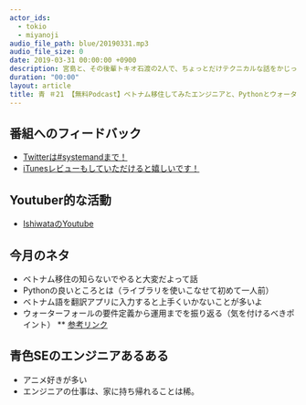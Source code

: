 ```yaml
---
actor_ids:
  - tokio
  - miyanoji
audio_file_path: blue/20190331.mp3
audio_file_size: 0
date: 2019-03-31 00:00:00 +0900
description: 宮島と、その後輩トキオ石渡の2人で、ちょっとだけテクニカルな話をかじっちゃおう！という趣旨で始めた、systemand.onlineのサブチャンネル青です。
duration: "00:00"
layout: article
title: 青 ＃21 【無料Podcast】ベトナム移住してみたエンジニアと、Pythonとウォーターフォールに悩むエンジニアの話
---
```

## 番組へのフィードバック
* [Twitterは#systemandまで！](https://twitter.com/search?q=%23systemand)
* [iTunesレビューもしていただけると嬉しいです！](https://itunes.apple.com/jp/podcast/systemand-online/id1205168408?mt=2)

## Youtuber的な活動
* [IshiwataのYoutube](https://www.youtube.com/channel/UC0dN6GcdwpQA-WdSfI2tmZQ)

## 今月のネタ
* ベトナム移住の知らないでやると大変だよって話
* Pythonの良いところとは（ライブラリを使いこなせて初めて一人前）
* ベトナム語を翻訳アプリに入力すると上手くいかないことが多いよ
* ウォーターフォールの要件定義から運用までを振り返る（気を付けるべきポイント）
** [参考リンク](https://system-engineer.jimdo.com/%E3%82%A6%E3%82%A9%E3%83%BC%E3%82%BF%E3%83%BC%E3%83%95%E3%82%A9%E3%83%BC%E3%83%AB%E3%83%A2%E3%83%87%E3%83%AB/)

## 青色SEのエンジニアあるある
* アニメ好きが多い
* エンジニアの仕事は、家に持ち帰れることは稀。

